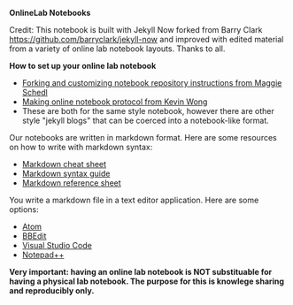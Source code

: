 **OnlineLab Notebooks**

Credit: This notebook is built with Jekyll Now forked from Barry Clark https://github.com/barryclark/jekyll-now and improved with edited material from a variety of online lab notebook layouts. Thanks to all.

**How to set up your online lab notebook**

- [Forking and customizing notebook repository instructions from Maggie Schedl](https://github.com/meschedl/PPP-Lab-Resources/blob/master/Exercises_And_Instructions/Forked-Notebook-Repository-And-Site-Instructions.md)
- [Making online notebook protocol from Kevin Wong](https://github.com/Putnam-Lab/Lab_Management/blob/master/Lab_Resourses/Laboratory_Notebooks/Github-Notebook-Protocol.md)
- These are both for the same style notebook, however there are other style "jekyll blogs" that can be coerced into a notebook-like format.

Our notebooks are written in markdown format. Here are some resources on how to write with markdown syntax:
- [Markdown cheat sheet](https://www.markdownguide.org/cheat-sheet/)
- [Markdown syntax guide](https://guides.github.com/pdfs/markdown-cheatsheet-online.pdf)
- [Markdown reference sheet](https://wordpress.com/support/markdown-quick-reference/)

You write a markdown file in a text editor application. Here are some options:
- [Atom](https://atom.io/)
- [BBEdit](https://www.barebones.com/support/bbedit/updates.html)
- [Visual Studio Code](https://code.visualstudio.com/)
- [Notepad++](https://notepad-plus-plus.org/)


**Very important: having an online lab notebook is NOT substituable for having a physical lab notebook. The purpose for this is knowlege sharing and reproducibly only.**

